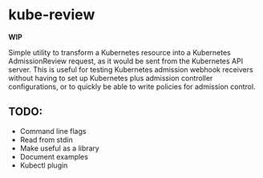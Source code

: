 # kube-review

**WIP**

Simple utility to transform a Kubernetes resource into a Kubernetes AdmissionReview request, as it would be sent from
the Kubernetes API server. This is useful for testing Kubernetes admission webhook receivers without having to set up
Kubernetes plus admission controller configurations, or to quickly be able to write policies for admission control.

TODO:
---
* Command line flags
* Read from stdin
* Make useful as a library
* Document examples
* Kubectl plugin